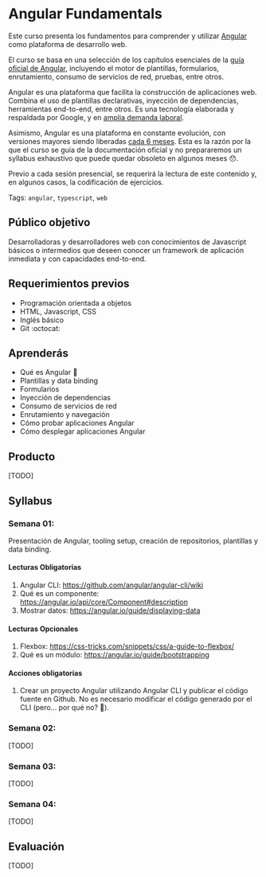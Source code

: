 # Angular Fundamentals

Este curso presenta los fundamentos para comprender y utilizar
[Angular](https://angular.io) como plataforma de desarrollo web.

El curso se basa en una selección de los capítulos esenciales de la
[guía oficial de Angular](https://angular.io/docs), incluyendo el motor
de plantillas, formularios, enrutamiento, consumo de servicios de red,
pruebas, entre otros.

Angular es una plataforma que facilita la construcción de aplicaciones
web. Combina el uso de plantillas declarativas, inyección de dependencias,
herramientas end-to-end, entre otros. Es una tecnología elaborada y
respaldada por Google, y en [amplia demanda laboral](https://www.linkedin.com/jobs/search/?keywords=angular).

Asimismo, Angular es una plataforma en constante evolución, con versiones
mayores siendo liberadas [cada 6 meses](http://angularjs.blogspot.pe/2016/12/ok-let-me-explain-its-going-to-be.html).
Esta es la razón por la que el curso se guía de la documentación oficial
y no prepararemos un syllabus exhaustivo que puede quedar obsoleto en 
algunos meses :hushed:.

Previo a cada sesión presencial, se requerirá la lectura de este contenido
y, en algunos casos, la codificación de ejercicios.

Tags: `angular`, `typescript`, `web`

## Público objetivo

Desarrolladoras y desarrolladores web con conocimientos de Javascript
básicos o intermedios que deseen conocer un framework de aplicación inmediata
y con capacidades end-to-end.

## Requerimientos previos

* Programación orientada a objetos
* HTML, Javascript, CSS
* Inglés básico
* Git :octocat:

## Aprenderás

* Qué es Angular :ghost:
* Plantillas y data binding
* Formularios
* Inyección de dependencias
* Consumo de servicios de red
* Enrutamiento y navegación
* Cómo probar aplicaciones Angular
* Cómo desplegar aplicaciones Angular

## Producto

[TODO]

## Syllabus

### Semana 01:

Presentación de Angular, tooling setup, creación de repositorios, 
plantillas y data binding.

#### Lecturas Obligatorias 
1. Angular CLI: https://github.com/angular/angular-cli/wiki 
2. Qué es un componente: https://angular.io/api/core/Component#description
3. Mostrar datos: https://angular.io/guide/displaying-data

#### Lecturas Opcionales
1. Flexbox: https://css-tricks.com/snippets/css/a-guide-to-flexbox/
2. Qué es un módulo: https://angular.io/guide/bootstrapping

#### Acciones obligatorias
1. Crear un proyecto Angular utilizando Angular CLI y publicar el código
fuente en Github. No es necesario modificar el código generado por el CLI
(pero... por qué no? :eyes:).

### Semana 02:

[TODO]

### Semana 03:

[TODO]

### Semana 04:

[TODO]

## Evaluación

[TODO]